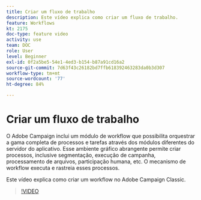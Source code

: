 ```yaml
---
title: Criar um fluxo de trabalho
description: Este vídeo explica como criar um fluxo de trabalho.
feature: Workflows
kt: 2175
doc-type: feature video
activity: use
team: DOC
role: User
level: Beginner
exl-id: 0f2a5be5-54e1-4ed3-b154-b87a91cd16a2
source-git-commit: 7d63f43c26182bd7ffb618392463283da0b3d307
workflow-type: tm+mt
source-wordcount: '77'
ht-degree: 84%

---
```


# Criar um fluxo de trabalho

O Adobe Campaign inclui um módulo de workflow que possibilita orquestrar a gama completa de processos e tarefas através dos módulos diferentes do servidor do aplicativo. Esse ambiente gráfico abrangente permite criar processos, inclusive segmentação, execução de campanha, processamento de arquivos, participação humana, etc. O mecanismo de workflow executa e rastreia esses processos.

Este vídeo explica como criar um workflow no Adobe Campaign Classic.

>[!VIDEO](https://video.tv.adobe.com/v/25559?quality=12)
